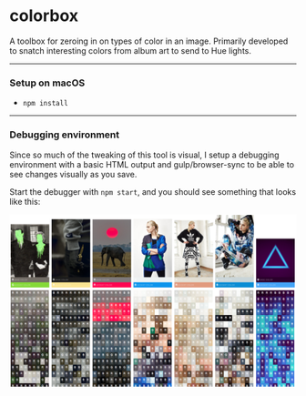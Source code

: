 # colorbox

A toolbox for zeroing in on types of color in an image. Primarily developed to snatch interesting colors from album art to send to Hue lights.

---

### Setup on macOS

- `npm install`

---

### Debugging environment

Since so much of the tweaking of this tool is visual, I setup a debugging environment with a basic HTML output and gulp/browser-sync to be able to see changes visually as you save.

Start the debugger with `npm start`, and you should see something that looks like this:


![ColorBoxDebugger](screenshot.png)
